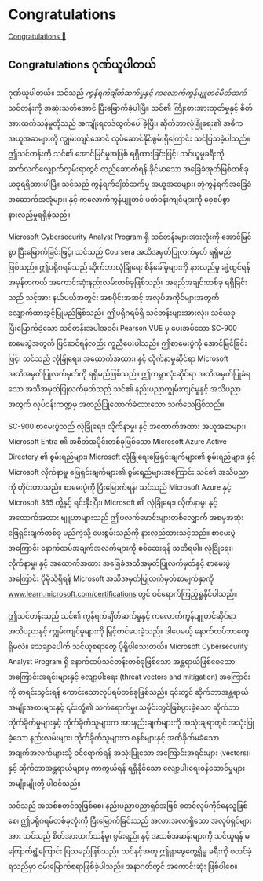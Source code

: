 # Congratulations

[Congratulations 🔗](https://www.coursera.org/learn/introduction-to-networking-and-cloud-computing/lecture/BvCHD/congratulations)

## Congratulations ဂုဏ်ယူပါတယ်

ဂုဏ်ယူပါတယ်။ သင်သည် _ကွန်ရက်ချိတ်ဆက်မှုနှင့် ကလောက်ကွန်ပျူတင်မိတ်ဆက်_ သင်တန်းကို အဆုံးသတ်အောင် ပြီးမြောက်ခဲ့ပါပြီ။ သင်၏ ကြိုးစားအားထုတ်မှုနှင့် စိတ်အားထက်သန်မှုတို့သည် အကျိုးရလဒ်ထွက်ပေါ်ခဲ့ပြီး၊ ဆိုက်ဘာလုံခြုံရေး၏ အဓိကအယူအဆများကို ကျွမ်းကျင်အောင် လုပ်ဆောင်နိုင်စွမ်းရှိကြောင်း သင်ပြသခဲ့ပါသည်။ ဤသင်တန်းကို သင်၏ အောင်မြင်မှုအဖြစ် ရရှိထားခြင်းဖြင့်၊ သင်ယူမှုခရီးကို ဆက်လက်လျှောက်လှမ်းရာတွင် တည်ဆောက်ရန် ခိုင်မာသော အခြေခံအုတ်မြစ်တစ်ခု ယခုရရှိထားပါပြီ။ သင်သည် ကွန်ရက်ချိတ်ဆက်မှု အယူအဆများ၊ ဘုံကွန်ရက်အခြေခံအဆောက်အအုံများ၊ နှင့် ကလောက်ကွန်ပျူတင် ပတ်ဝန်းကျင်များကို စေ့စပ်စွာ နားလည်မှုရရှိခဲ့သည်။

Microsoft Cybersecurity Analyst Program ရှိ သင်တန်းများအားလုံးကို အောင်မြင်စွာ ပြီးမြောက်ခြင်းဖြင့်၊ သင်သည် Coursera အသိအမှတ်ပြုလက်မှတ် ရရှိမည်ဖြစ်သည်။ ဤပရိုဂရမ်သည် ဆိုက်ဘာလုံခြုံရေး စိန်ခေါ်မှုများကို နားလည်မှု ချဲ့ထွင်ရန် အမှန်တကယ် အကောင်းဆုံးနည်းလမ်းတစ်ခုဖြစ်သည်။ အရည်အချင်းတစ်ခု ရရှိခြင်းသည် သင့်အား နယ်ပယ်အတွင်း အစပိုင်းအဆင့် အလုပ်အကိုင်များအတွက် လျှောက်ထားခွင့်ပြုမည်ဖြစ်သည်။ ဤပရိုဂရမ်ရှိ သင်တန်းများအားလုံး၊ သင်ယခုပြီးမြောက်ခဲ့သော သင်တန်းအပါအဝင်၊ Pearson VUE မှ ပေးအပ်သော SC-900 စာမေးပွဲအတွက် ပြင်ဆင်ရန်လည်း ကူညီပေးပါသည်။ ဤစာမေးပွဲကို အောင်မြင်ခြင်းဖြင့်၊ သင်သည် လုံခြုံရေး၊ အထောက်အထား၊ နှင့် လိုက်နာမှုဆိုင်ရာ Microsoft အသိအမှတ်ပြုလက်မှတ်ကို ရရှိမည်ဖြစ်သည်။ ဤကမ္ဘာလုံးဆိုင်ရာ အသိအမှတ်ပြုခံရသော အသိအမှတ်ပြုလက်မှတ်သည် သင်၏ နည်းပညာကျွမ်းကျင်မှုနှင့် အသိပညာအတွက် လုပ်ငန်းကဏ္ဍမှ အတည်ပြုထောက်ခံထားသော သက်သေဖြစ်သည်။

SC-900 စာမေးပွဲသည် လုံခြုံရေး၊ လိုက်နာမှု၊ နှင့် အထောက်အထား အယူအဆများ၊ Microsoft Entra ၏ အစိတ်အပိုင်းတစ်ခုဖြစ်သော Microsoft Azure Active Directory ၏ စွမ်းရည်များ၊ Microsoft လုံခြုံရေးဖြေရှင်းချက်များ၏ စွမ်းရည်များ၊ နှင့် Microsoft လိုက်နာမှု ဖြေရှင်းချက်များ၏ စွမ်းရည်များအကြောင်း သင်၏ အသိပညာကို တိုင်းတာသည်။ စာမေးပွဲကို ပြီးမြောက်ရန်၊ သင်သည် Microsoft Azure နှင့် Microsoft 365 တို့နှင့် ရင်းနှီးပြီး၊ Microsoft ၏ လုံခြုံရေး၊ လိုက်နာမှု၊ နှင့် အထောက်အထား ဗျူဟာများသည် ဤပလက်ဖောင်းများတစ်လျှောက် အစမှအဆုံး ဖြေရှင်းချက်တစ်ခု မည်ကဲ့သို့ ပေးစွမ်းသည်ကို နားလည်ထားသင့်သည်။ စာမေးပွဲအကြောင်း နောက်ထပ်အချက်အလက်များကို စစ်ဆေးရန် သတိရပါ။ လုံခြုံရေး၊ လိုက်နာမှု၊ နှင့် အထောက်အထား အခြေခံအသိအမှတ်ပြုလက်မှတ်နှင့် စာမေးပွဲအကြောင်း ပိုမိုသိရှိရန် Microsoft အသိအမှတ်ပြုလက်မှတ်စာမျက်နှာကို www.learn.microsoft.com/certifications တွင် ဝင်ရောက်ကြည့်ရှုနိုင်ပါသည်။

ဤသင်တန်းသည် သင်၏ ကွန်ရက်ချိတ်ဆက်မှုနှင့် ကလောက်ကွန်ပျူတင်ဆိုင်ရာ အသိပညာနှင့် ကျွမ်းကျင်မှုများကို မြှင့်တင်ပေးခဲ့သည်။ ဒါပေမယ့် နောက်ထပ်ဘာတွေ ရှိမလဲ။ သေချာပေါက် သင်ယူစရာတွေ ပိုရှိပါသေးတယ်။ Microsoft Cybersecurity Analyst Program ရှိ နောက်ထပ်သင်တန်းတစ်ခုဖြစ်သော အန္တရာယ်ဖြစ်စေသော အကြောင်းအရင်းများနှင့် လျော့ပါးရေး (threat vectors and mitigation) အကြောင်းကို စာရင်းသွင်းရန် ကောင်းသောလုပ်ရပ်တစ်ခုဖြစ်သည်။ ၎င်းတွင် ဆိုက်ဘာအန္တရာယ်အမျိုးအစားများနှင့် ၎င်းတို့၏ သက်ရောက်မှု၊ သမိုင်းတွင်ဖြစ်ပွားခဲ့သော ဆိုက်ဘာတိုက်ခိုက်မှုများနှင့် တိုက်ခိုက်သူများက အားနည်းချက်များကို အသုံးချရာတွင် အသုံးပြုခဲ့သော နည်းလမ်းများ၊ တိုက်ခိုက်သူများက စနစ်များနှင့် အထိခိုက်မခံသော အချက်အလက်များသို့ ဝင်ရောက်ရန် အသုံးပြုသော အကြောင်းအရင်းများ (vectors)၊ နှင့် ဆိုက်ဘာအန္တရာယ်များမှ ကာကွယ်ရန် ရရှိနိုင်သော လျော့ပါးရေးဝန်ဆောင်မှုများ အမျိုးမျိုးတို့ ပါဝင်သည်။

သင်သည် အသစ်စတင်သူဖြစ်စေ၊ နည်းပညာပညာရှင်အဖြစ် စတင်လုပ်ကိုင်နေသူဖြစ်စေ၊ ဤပရိုဂရမ်တစ်ခုလုံးကို ပြီးမြောက်ခြင်းသည် အလားအလာရှိသော အလုပ်ရှင်များအား သင်သည် စိတ်အားထက်သန်မှု၊ စွမ်းရည်၊ နှင့် အသစ်အဆန်းများကို သင်ယူရန် မကြောက်ရွံ့ကြောင်း ပြသမည်ဖြစ်သည်။ သင်နှင့်အတူ ဤရှာဖွေတွေ့ရှိမှု ခရီးကို စတင်ခဲ့ရသည်မှာ ဝမ်းမြောက်စရာဖြစ်ခဲ့ပါသည်။ အနာဂတ်တွင် အကောင်းဆုံး ဖြစ်ပါစေ။
